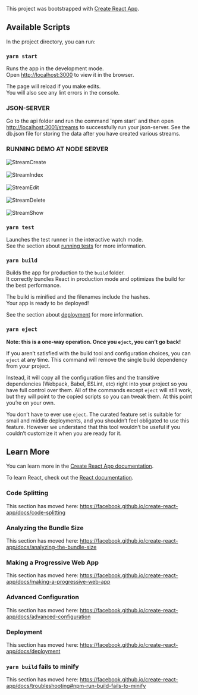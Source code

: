 This project was bootstrapped with [Create React App](https://github.com/facebook/create-react-app).

## Available Scripts

In the project directory, you can run:

### `yarn start`

Runs the app in the development mode.<br />
Open [http://localhost:3000](http://localhost:3000) to view it in the browser.

The page will reload if you make edits.<br />
You will also see any lint errors in the console.

### JSON-SERVER
 Go to the api folder and run the command 'npm start' and then open [http://localhost:3001/streams](http://localhost:3001/streams) to successfully run your json-server. See the db.json file for storing the data after you have created various streams.
 
 ### RUNNING DEMO AT NODE SERVER
 ![StreamCreate](https://user-images.githubusercontent.com/28500944/68092225-02219d00-feaf-11e9-928a-b2388749896c.png) <br> <br>
 ![StreamIndex](https://user-images.githubusercontent.com/28500944/68092108-d9e56e80-fead-11e9-98c2-afc3d19c2bbe.png) <br> <br>
![StreamEdit](https://user-images.githubusercontent.com/28500944/68092111-e2d64000-fead-11e9-86c0-c8b5532ff068.png) <br> <br>
![StreamDelete](https://user-images.githubusercontent.com/28500944/68092112-e5d13080-fead-11e9-967c-28309ec82138.png)<br> <br>
![StreamShow](https://user-images.githubusercontent.com/28500944/68092114-e8338a80-fead-11e9-8390-c7e4692c5c1a.png)

### `yarn test`

Launches the test runner in the interactive watch mode.<br />
See the section about [running tests](https://facebook.github.io/create-react-app/docs/running-tests) for more information.

### `yarn build`

Builds the app for production to the `build` folder.<br />
It correctly bundles React in production mode and optimizes the build for the best performance.

The build is minified and the filenames include the hashes.<br />
Your app is ready to be deployed!

See the section about [deployment](https://facebook.github.io/create-react-app/docs/deployment) for more information.

### `yarn eject`

**Note: this is a one-way operation. Once you `eject`, you can’t go back!**

If you aren’t satisfied with the build tool and configuration choices, you can `eject` at any time. This command will remove the single build dependency from your project.

Instead, it will copy all the configuration files and the transitive dependencies (Webpack, Babel, ESLint, etc) right into your project so you have full control over them. All of the commands except `eject` will still work, but they will point to the copied scripts so you can tweak them. At this point you’re on your own.

You don’t have to ever use `eject`. The curated feature set is suitable for small and middle deployments, and you shouldn’t feel obligated to use this feature. However we understand that this tool wouldn’t be useful if you couldn’t customize it when you are ready for it.

## Learn More

You can learn more in the [Create React App documentation](https://facebook.github.io/create-react-app/docs/getting-started).

To learn React, check out the [React documentation](https://reactjs.org/).

### Code Splitting

This section has moved here: https://facebook.github.io/create-react-app/docs/code-splitting

### Analyzing the Bundle Size

This section has moved here: https://facebook.github.io/create-react-app/docs/analyzing-the-bundle-size

### Making a Progressive Web App

This section has moved here: https://facebook.github.io/create-react-app/docs/making-a-progressive-web-app

### Advanced Configuration

This section has moved here: https://facebook.github.io/create-react-app/docs/advanced-configuration

### Deployment

This section has moved here: https://facebook.github.io/create-react-app/docs/deployment

### `yarn build` fails to minify

This section has moved here: https://facebook.github.io/create-react-app/docs/troubleshooting#npm-run-build-fails-to-minify
